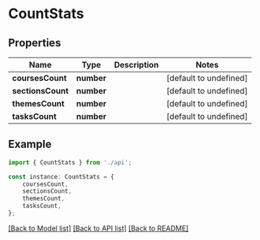 # CountStats


## Properties

Name | Type | Description | Notes
------------ | ------------- | ------------- | -------------
**coursesCount** | **number** |  | [default to undefined]
**sectionsCount** | **number** |  | [default to undefined]
**themesCount** | **number** |  | [default to undefined]
**tasksCount** | **number** |  | [default to undefined]

## Example

```typescript
import { CountStats } from './api';

const instance: CountStats = {
    coursesCount,
    sectionsCount,
    themesCount,
    tasksCount,
};
```

[[Back to Model list]](../README.md#documentation-for-models) [[Back to API list]](../README.md#documentation-for-api-endpoints) [[Back to README]](../README.md)
